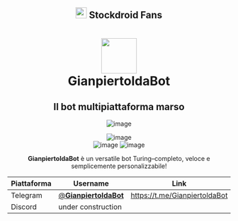 <div id="intro" align="center">

## <img src='https://dslv9ilpbe7p1.cloudfront.net/Cj7cYvaXaoyQ386pQ2yIjw_store_logo_image.png' width='25'/> Stockdroid Fans
# <img src='https://cdn4.telesco.pe/file/DtGlv0sVkpi0yRoHc2wyiEejS0Y-UUgBRj6b8pw8viBe3KZApWgTBK4jclvKq0Zc6u4aR4Z9jRv15aV-KZG4HN2uUh1K6LZzjx8XX3MIWwftcjKT-s_-aZgz5rfsvfwpic9tCoeX2i5IHSkQSrXbwP0AQ4wjyRZqcC8yttYoFaU6-ZW0vfl56DsHyDtkRPj8rJ7PRjF-zc88V4xf1dyiIot-rGdl2WngxltUjiPItHzISHzMvx7jciSI3xn3wspbNbPqT-3_VI-EVTmJ14ZJKekQ1S7P0Mn1LAUz3VraTjWYQW3GdXf_f0f0d95AjkXDGOcJKVTSKHiVreDjurmrFg.jpg' width='80'/> <br/> GianpiertoldaBot
## Il bot multipiattaforma marso
![image](https://img.shields.io/badge/dynamic/json?color=blue&logo=telegram&label=messaggi%20ricevuti&query=result.pinned_message.message_id&suffix=%2B&url=https%3A%2F%2Fapi.telegram.org%2Fbot5091331620%3AAAEleQrALOv8urnie0I-quzbc1-SuhkixDw%2FgetChat%3Fchat_id%3D%40stockdroidfans)

![image](https://img.shields.io/static/v1?logo=python&logoColor=yellow&label=sviluppato%20in&labelColor=blue&message=python&color=yellow)
<br/>
![image](https://img.shields.io/github/languages/code-size/stockdroidfans/GianpiertoldaBot?logo=github&label=dimensione)
![image](https://img.shields.io/github/directory-file-count/stockdroidfans/GianpiertoldaBot/src?color=yellow&logo=python&logoColor=white&label=file%20di%20codice)

**GianpiertoldaBot** è un versatile bot Turing–completo, veloce e semplicemente
personalizzabile!

</div>

<div id="platforms" align="center">

| Piattaforma | Username | Link |
| ----------- | -------- | ---- |
| Telegram | [@**GianpiertoldaBot**](https://t.me/GianpiertoldaBot) | https://t.me/GianpiertoldaBot |
| Discord | under construction | |

</div>

